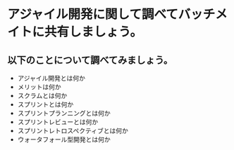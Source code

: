 # アジャイル開発に関して調べてバッチメイトに共有しましょう。

## 以下のことについて調べてみましょう。
- アジャイル開発とは何か
- メリットは何か
- スクラムとは何か
- スプリントとは何か
- スプリントプランニングとは何か
- スプリントレビューとは何か
- スプリントレトロスペクティブとは何か
- ウォータフォール型開発とは何か

